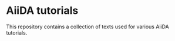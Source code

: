# AiiDA tutorials

This repository contains a collection of texts used for
various AiiDA tutorials.


